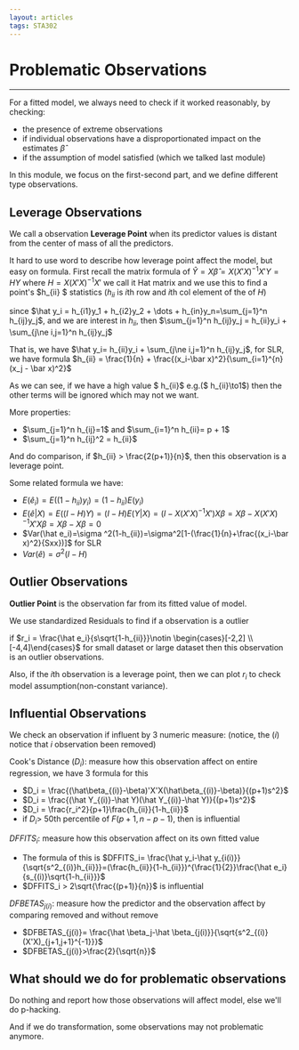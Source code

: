 ```yaml
---
layout: articles
tags: STA302
---
```


# Problematic Observations

---

For a fitted model, we always need to check if it worked reasonably, by checking:

- the presence of extreme observations
- if individual observations have a disproportionated impact on the estimates $\hat \beta$
- if the assumption of model satisfied (which we talked last module)

In this module, we focus on the first-second part, and we define different type observations.

## Leverage Observations

We call a observation **Leverage Point** when its predictor values is distant from the center of mass of all the predictors.

It hard to use word to describe how leverage point affect the model, but easy on formula. First recall the matrix formula of $\hat Y= X\hat \beta=X(X'X)^{-1}X'Y = HY$ where $H = X(X'X)^{-1}X'$ we call it Hat matrix and we use this to find a point's $h_{ii} $ statistics ($h_{ii}$ is $i$th row and $i$th col element of the of $H$)

since $\hat y_i = h_{i1}y_1 + h_{i2}y_2 + \dots + h_{in}y_n=\sum_{j=1}^n h_{ij}y_j$, and we are interest in $h_{ii}$, then $\sum_{j=1}^n h_{ij}y_j = h_{ii}y_i + \sum_{j\ne i,j=1}^n h_{ij}y_j$

That is, we have $\hat y_i= h_{ii}y_i + \sum_{j\ne i,j=1}^n h_{ij}y_j$,  for SLR, we have formula $h_{ii} = \frac{1}{n} + \frac{(x_i-\bar x)^2}{\sum_{i=1}^{n}(x_j - \bar x)^2}$

As we can see, if we have a high value $ h_{ii}$ e.g.($ h_{ii}\to1$) then the other terms will be ignored which may not we want.

More properties:

-   $\sum_{j=1}^n h_{ij}=1$ and $\sum_{i=1}^n h_{ii}= p + 1$
-   $\sum_{j=1}^n h_{ij}^2 = h_{ii}$

And do comparison, if $h_{ii} > \frac{2(p+1)}{n}$, then this observation is a leverage point.

Some related formula we have:

-   $E(\hat e_i) = E((1-h_{ii})y_i)=(1-h_{ii})E(y_i)$
-   $E(\hat e|X) = E((I- H)Y)=(I - H)E(Y|X) =(I-X(X'X)^{-1}X')X\beta = X\beta-X(X'X)^{-1}X'X\beta = X\beta-X\beta=0$
-   $Var(\hat e_i)=\sigma ^2(1-h_{ii})=\sigma^2[1-(\frac{1}{n}+\frac{(x_i-\bar x)^2}{Sxx})]$ for SLR
-   $Var(\hat e)=\sigma ^2(I-H)$

## Outlier Observations

**Outlier Point** is the observation far from its fitted value of model.

We use standardized Residuals to find if a observation is a outlier

if $r_i = \frac{\hat e_i}{s\sqrt{1-h_{ii}}}\notin \begin{cases}[-2,2] \\ [-4,4]\end{cases}$ for small dataset or large dataset then this observation is an outlier observations.

Also, if the $i$th observation is a leverage point, then we can plot  $r_i$ to check model assumption(non-constant variance).

 

## Influential Observations

We check an observation if influent by 3 numeric measure: (notice, the $(i)$ notice that $i$ observation been removed)

Cook's Distance ($D_i$): measure how this observation affect on entire regression, we have 3 formula for this

-   $D_i = \frac{(\hat\beta_{(i)}-\beta)'X'X(\hat\beta_{(i)}-\beta)}{(p+1)s^2}$
-   $D_i = \frac{(\hat Y_{(i)}-\hat Y)(\hat Y_{(i)}-\hat Y)}{(p+1)s^2}$
-   $D_i = \frac{r_i^2}{p+1}\frac{h_{ii}}{1-h_{ii}}$
-   if $D_i>$ 50th percentile of $F(p+1,n-p-1)$, then is influential

$DFFITS_i$: measure how this observation affect on its own fitted value

-   The formula of this is $DFFITS_i= \frac{\hat y_i-\hat y_{i(i)}}{\sqrt{s^2_{(i)}h_{ii}}}=(\frac{h_{ii}}{1-h_{ii}})^{\frac{1}{2}}\frac{\hat e_i}{s_{(i)}\sqrt{1-h_{ii}}}$
-   $DFFITS_i > 2\sqrt{\frac{(p+1)}{n}}$ is influential

$DFBETAS_{j(i)}$: measure how the predictor and the observation affect by comparing  removed and without remove

-   $DFBETAS_{j(i)}= \frac{\hat \beta_j-\hat \beta_{j(i)}}{\sqrt{s^2_{(i)}(X'X)_{j+1,j+1}^{-1}}}$
-   $DFBETAS_{j(i)}>\frac{2}{\sqrt{n}}$

## What should we do for problematic observations

Do nothing and report how those observations will affect model, else we'll do p-hacking.

And if we do transformation, some observations may not problematic anymore.

